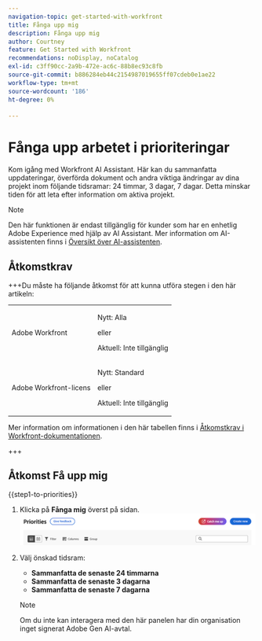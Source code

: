 ```yaml
---
navigation-topic: get-started-with-workfront
title: Fånga upp mig
description: Fånga upp mig
author: Courtney
feature: Get Started with Workfront
recommendations: noDisplay, noCatalog
exl-id: c3ff90cc-2a9b-472e-ac6c-88b8ec93c8fb
source-git-commit: b886284eb44c2154987019655ff07cdeb0e1ae22
workflow-type: tm+mt
source-wordcount: '186'
ht-degree: 0%

---
```


# Fånga upp arbetet i prioriteringar

Kom igång med Workfront AI Assistant. Här kan du sammanfatta uppdateringar, överförda dokument och andra viktiga ändringar av dina projekt inom följande tidsramar: 24 timmar, 3 dagar, 7 dagar. Detta minskar tiden för att leta efter information om aktiva projekt.

>[!NOTE]
>
>Den här funktionen är endast tillgänglig för kunder som har en enhetlig Adobe Experience med hjälp av AI Assistant. Mer information om AI-assistenten finns i [Översikt över AI-assistenten](/help/quicksilver/workfront-basics/ai-assistant/ai-assistant-overview.md).

## Åtkomstkrav

+++Du måste ha följande åtkomst för att kunna utföra stegen i den här artikeln: 

<table style="table-layout:auto"> 
 <col> 
 <col> 
 <tbody> 
  <tr> 
   <td role="rowheader">Adobe Workfront</td> 
   <td><p>Nytt: Alla</p>
       <p>eller</p>
       <p>Aktuell: Inte tillgänglig</p></td>
  </tr> 
  <tr> 
   <td role="rowheader">Adobe Workfront-licens</td> 
   <td><p>Nytt: Standard</p>
       <p>eller</p>
       <p>Aktuell: Inte tillgänglig</p></td>
  </tr> 
 </tbody> 
</table>

Mer information om informationen i den här tabellen finns i [Åtkomstkrav i Workfront-dokumentationen](/help/quicksilver/administration-and-setup/add-users/access-levels-and-object-permissions/access-level-requirements-in-documentation.md).

+++


## Åtkomst Få upp mig

{{step1-to-priorities}}

1. Klicka på **Fånga mig** överst på sidan.
   ![fångar upp mig-knappen](assets/catch-me-up-button.png)
1. Välj önskad tidsram:
   * **Sammanfatta de senaste 24 timmarna**
   * **Sammanfatta de senaste 3 dagarna**
   * **Sammanfatta de senaste 7 dagarna**

   >[!NOTE]
   >
   > Om du inte kan interagera med den här panelen har din organisation inget signerat Adobe Gen AI-avtal.

